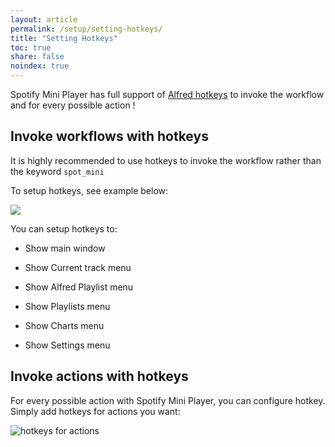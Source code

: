 ```yaml
---
layout: article
permalink: /setup/setting-hotkeys/
title: "Setting Hotkeys"
toc: true
share: false
noindex: true
---
```


Spotify Mini Player has full support of [Alfred hotkeys](http://support.alfredapp.com/workflows:config:triggers-hotkey) to invoke the workflow and for every possible action !

## Invoke workflows with hotkeys

It is highly recommended to use hotkeys to invoke the workflow rather than the keyword `spot_mini`

To setup hotkeys, see example below:

![](https://dl.dropboxusercontent.com/s/mto0l865gvpnlnn/D953769C-06A0-444C-9181-12CE6EB70993-442-0000132F82B5D22E.gif?dl=0)


You can setup hotkeys to:

* Show main window

* Show Current track menu

* Show Alfred Playlist menu

* Show Playlists menu

* Show Charts menu

* Show Settings menu

## Invoke actions with hotkeys

For every possible action with Spotify Mini Player, you can configure hotkey.
Simply add hotkeys for actions you want:

![hotkeys for actions](http://cl.ly/image/3L3b0Y16041c/Alfred_Preferences.png)